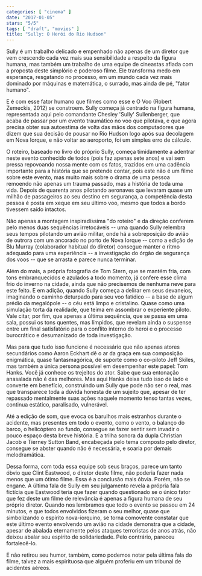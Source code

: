 ```yaml
---
categories: [ "cinema" ]
date: "2017-01-05"
stars: "5/5"
tags: [ "draft", "movies" ]
title: "Sully: O Herói do Rio Hudson"
---
```

Sully é um trabalho delicado e empenhado não apenas de um diretor que
vem crescendo cada vez mais sua sensibilidade a respeito da figura humana,
mas também um trabalho de uma equipe de cineastas afiada com a proposta
deste simplório e poderoso filme. Ele transforma medo em esperança,
resgatando no processo, em um mundo cada vez mais dominado por máquinas
e matemática, o surrado, mas ainda de pé, "fator humano".

E é com esse fator humano que filmes como esse e O Voo (Robert
Zemeckis, 2012) se constroem. Sully começa já centrado na figura
humana, representada aqui pelo comandante Chesley 'Sully' Sullenberger,
que acaba de passar por um evento traumático no voo que pilotava, e que
agora precisa obter sua autoestima de volta das mãos dos computadores que
dizem que sua decisão de pousar no Rio Hudson logo após sua decolagem em
Nova Iorque, e não voltar ao aeroporto, foi um simples erro de cálculo.

O roteiro, baseado no livro do próprio Sully, começa timidamente a
adentrar neste evento conhecido de todos (pois faz apenas sete anos)
e vai sem pressa repovoando nossa mente com os fatos, trazidos em uma
cadência importante para a história que se pretende contar, pois este
não é um filme sobre este evento, mas muito mais sobre o drama de uma
pessoa remoendo não apenas um trauma passado, mas a história de toda
uma vida. Depois de quarenta anos pilotando aeronaves que levaram quase
um milhão de passageiros ao seu destino em segurança, a competência
desta pessoa é posta em xeque em seu último voo, mesmo que todos a
bordo tivessem saído intactos.

Não apenas a montagem inspiradíssima "do roteiro" e da direção
conferem pelo menos duas sequências irretocáveis -- uma quando
Sully relembra seus tempos pilotando um avião militar, onde há
a sobreposição do avião de outrora com um ancorado no porto de
Nova Iorque -- como a edição de Blu Murray (colaborador habitual
do diretor) consegue manter o ritmo adequado para uma experiência --
a investigação do órgão de segurança dos voos -- que se arrasta e
parece nunca terminar.

Além do mais, a própria fotografia de Tom Stern, que se mantém fria,
com tons embranquecidos e azulados a todo momento, já confere esse
clima frio do inverno na cidade, ainda que não precisemos de nenhuma
neve para este feito. E em adição, quando Sully começa a delirar em
seus devaneios, imaginando o caminho deturpado para seu voo fatídico
-- a base de algum prédio da megalópole -- o céu está limpo e
cristalino. Quase como uma simulação torta da realidade, que teima
em assombrar o experiente piloto. Vale citar, por fim, que apenas a
última sequência, que se passa em uma sala, possui os tons quentes,
mas límpidos, que revelam ainda o suspense entre um final satisfatório
para o conflito interno do heroi e o processo burocrático e desumanizado
de toda investigação.

Mas para que tudo isso funcione é necessário que não apenas atores
secundários como Aaron Eckhart dê o ar da graça em sua composição
enigmática, quase fantasmagórica, de suporte como o co-piloto Jeff
Skiles, mas também a única persona possível em desempenhar este
papel: Tom Hanks. Você já conhece os trejeitos do ator. Sabe que sua
entonação anasalada não é das melhores. Mas aqui Hanks deixa tudo isso
de lado e converte em benefício, construindo um Sully que pode não ser
o real, mas que transparece toda a dúvida honesta de um sujeito que,
apesar de ter repassado mentalmente suas ações naquele momento tenso
tantas vezes, continua estático, paralisado, vulnerável.

Até a edição de som, que evoca os barulhos mais estranhos durante o
acidente, mas presentes em todo o evento, como o vento, o balanço do
barco, o helicóptero ao fundo, consegue se fazer sentir sem invadir
o pouco espaço desta breve história. E a trilha sonora da dupla
Christian Jacob e Tierney Sutton Band, encabeçada pelo tema composto
pelo diretor, consegue se abster quando não é necessária, e soaria
por demais melodramática.

Dessa forma, com toda essa equipe sob seus braços, parece um tanto óbvio
que Clint Eastwood, o diretor deste filme, não poderia fazer nada menos
que um ótimo filme. Essa é a conclusão mais óbvia. Porém, não se
engane. A última fala de Sully em seu julgamento revela a própria fala
fictícia que Eastwood teria que fazer quando questionado se o único
fator que fez deste um filme de relevância é apenas a figura humana de
seu próprio diretor. Quando nos lembramos que todo o evento se passou
em 24 minutos, e que todos envolvidos fizeram o seu melhor, quase que
simbolizando o espírito nova-iorquino, se torna comovente constatar que
este último evento envolvendo um avião na cidade demonstra que a cidade,
apesar de abalada eternamente pelos ataques terroristas de anos atrás,
não deixou abalar seu espírito de solidariedade. Pelo contrário,
pareceu fortalecê-lo.

E não retirou seu humor, também, como podemos notar pela última fala
do filme, talvez a mais espirituosa que alguém proferiu em um tribunal
de acidentes aéreos.
